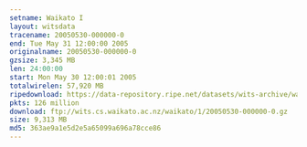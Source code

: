 ```yaml
---
setname: Waikato I
layout: witsdata
tracename: 20050530-000000-0
end: Tue May 31 12:00:00 2005
originalname: 20050530-000000-0
gzsize: 3,345 MB
len: 24:00:00
start: Mon May 30 12:00:01 2005
totalwirelen: 57,920 MB
ripedownload: https://data-repository.ripe.net/datasets/wits-archive/waikato/1/20050530-000000-0.gz
pkts: 126 million
download: ftp://wits.cs.waikato.ac.nz/waikato/1/20050530-000000-0.gz
size: 9,313 MB
md5: 363ae9a1e5d2e5a65099a696a78cce86
---
```

